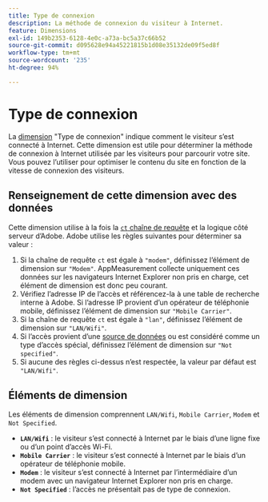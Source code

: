 ```yaml
---
title: Type de connexion
description: La méthode de connexion du visiteur à Internet.
feature: Dimensions
exl-id: 149b2353-6128-4e0c-a73a-bc5a37c66b52
source-git-commit: d095628e94a45221815b1d08e35132de09f5ed8f
workflow-type: tm+mt
source-wordcount: '235'
ht-degree: 94%

---
```


# Type de connexion

La [dimension](overview.md) &quot;Type de connexion&quot; indique comment le visiteur s’est connecté à Internet. Cette dimension est utile pour déterminer la méthode de connexion à Internet utilisée par les visiteurs pour parcourir votre site. Vous pouvez lʼutiliser pour optimiser le contenu du site en fonction de la vitesse de connexion des visiteurs.

## Renseignement de cette dimension avec des données

Cette dimension utilise à la fois la [`ct` chaîne de requête](/help/implement/validate/query-parameters.md) et la logique côté serveur dʼAdobe. Adobe utilise les règles suivantes pour déterminer sa valeur :

1. Si la chaîne de requête `ct` est égale à `"modem"`, définissez lʼélément de dimension sur `"Modem"`. AppMeasurement collecte uniquement ces données sur les navigateurs Internet Explorer non pris en charge, cet élément de dimension est donc peu courant.
1. Vérifiez lʼadresse IP de lʼaccès et référencez-la à une table de recherche interne à Adobe. Si lʼadresse IP provient dʼun opérateur de téléphonie mobile, définissez lʼélément de dimension sur `"Mobile Carrier"`.
1. Si la chaîne de requête `ct` est égale à `"lan"`, définissez lʼélément de dimension sur `"LAN/Wifi"`.
1. Si lʼaccès provient dʼune [source de données](/help/import/data-sources/overview.md) ou est considéré comme un type dʼaccès spécial, définissez lʼélément de dimension sur `"Not specified"`.
1. Si aucune des règles ci-dessus nʼest respectée, la valeur par défaut est `"LAN/Wifi"`.

## Éléments de dimension

Les éléments de dimension comprennent `LAN/Wifi`, `Mobile Carrier`, `Modem` et `Not Specified`.

* **`LAN/Wifi`** : le visiteur sʼest connecté à Internet par le biais dʼune ligne fixe ou dʼun point dʼaccès Wi-Fi.
* **`Mobile Carrier`** : le visiteur sʼest connecté à Internet par le biais dʼun opérateur de téléphonie mobile.
* **`Modem`** : le visiteur sʼest connecté à Internet par lʼintermédiaire dʼun modem avec un navigateur Internet Explorer non pris en charge.
* **`Not Specified`** : lʼaccès ne présentait pas de type de connexion.
